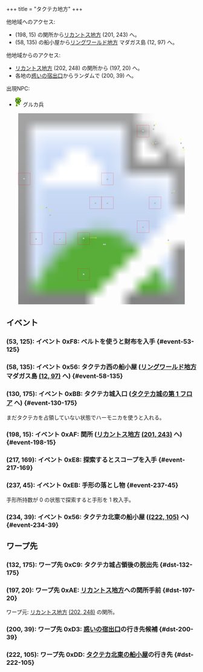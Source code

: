 +++
title = "タクテカ地方"
+++

他地域へのアクセス:

* (198, 15) の関所から[リカントス地方](@/map/map-05/_index.md) (201, 243) へ。
* (58, 135) の船小屋から[リングワールド地方](@/map/map-10/_index.md) マダガス島 (12, 97) へ。

他地域からのアクセス:

* [リカントス地方](@/map/map-05/_index.md) (202, 248) の関所から (197, 20) へ。
* 各地の[惑いの宿出口](@/map/map-13b/_index.md#event-240-150)からランダムで (200, 39) へ。

出現NPC:

* ![グルカ兵](actor-0x3E.png) グルカ兵

<!-- SVG {{{ -->
<svg width="1536" height="1536" viewbox="0 0 2048 2048">
<defs>
<image id="svg-asset-bg" width="2048" height="2048" href="map-09.webp" />
<image id="svg-asset-event" width="16" height="16" href="icon-event.png" />
<image id="svg-asset-destination" width="16" height="16" href="icon-destination.png" />
<image id="svg-asset-actor-0x3E" width="16" height="24" href="actor-0x3E.png" />
</defs>
<use href="#svg-asset-bg" x="0" y="0"></use>
<text class="caption-32" x="1604" y="120" fill="yellow">関</text>
<text class="caption-24" x="1572" y="328" fill="yellow">惑</text>
<text class="caption-32" x="1872" y="284" fill="yellow">船</text>
<text class="caption-24" x="1896" y="400" fill="yellow">手形</text>
<text class="caption-24" x="1800" y="840" fill="yellow">船</text>
<text class="caption-24" x="1716" y="1396" fill="yellow">スコープ</text>
<text class="caption-48" x="900" y="1340" fill="yellow">タクテカ城</text>
<text class="caption-24" x="368" y="1016" fill="yellow">財布</text>
<text class="caption-32" x="464" y="1048" fill="yellow">船</text>
<rect x="1408" y="128" width="128" height="128" stroke="red" fill="none" />
<use href="#svg-asset-actor-0x3E" x="1464" y="180"><title>グルカ兵「ハーモニカを持ってるかい」</title></use>
<rect x="128" y="640" width="128" height="128" stroke="red" fill="none" />
<use href="#svg-asset-actor-0x3E" x="184" y="692"><title>グルカ兵 (会話なし)</title></use>
<rect x="1024" y="640" width="128" height="128" stroke="red" fill="none" />
<use href="#svg-asset-actor-0x3E" x="1080" y="692"><title>グルカ兵「船小屋に近い海岸でベルトを使え」</title></use>
<rect x="896" y="896" width="128" height="128" stroke="red" fill="none" />
<use href="#svg-asset-actor-0x3E" x="952" y="948"><title>グルカ兵 (会話なし)</title></use>
<rect x="1024" y="896" width="128" height="128" stroke="red" fill="none" />
<use href="#svg-asset-actor-0x3E" x="1080" y="948"><title>グルカ兵「東の湖のほとりを探せ」</title></use>
<rect x="1536" y="896" width="128" height="128" stroke="red" fill="none" />
<use href="#svg-asset-actor-0x3E" x="1592" y="948"><title>グルカ兵 (会話なし)</title></use>
<rect x="1408" y="1152" width="128" height="128" stroke="red" fill="none" />
<use href="#svg-asset-actor-0x3E" x="1464" y="1204"><title>グルカ兵 (会話なし)</title></use>
<rect x="256" y="1280" width="128" height="128" stroke="red" fill="none" />
<use href="#svg-asset-actor-0x3E" x="312" y="1332"><title>グルカ兵 (会話なし)</title></use>
<rect x="512" y="1280" width="128" height="128" stroke="red" fill="none" />
<use href="#svg-asset-actor-0x3E" x="568" y="1332"><title>グルカ兵「入口で吹き鳴らせ」</title></use>
<rect x="768" y="1280" width="128" height="128" stroke="red" fill="none" />
<use href="#svg-asset-actor-0x3E" x="824" y="1332"><title>グルカ兵 (会話なし)</title></use>
<rect x="768" y="1664" width="128" height="128" stroke="red" fill="none" />
<use href="#svg-asset-actor-0x3E" x="824" y="1716"><title>グルカ兵 (会話なし)</title></use>
<a href="#event-53-125">
<use href="#svg-asset-event" x="424" y="1000"><title>(53, 125): イベント 0xF8: ベルトを使うと財布を入手</title></use>
</a>
<a href="#event-58-135">
<use href="#svg-asset-event" x="464" y="1080"><title>(58, 135): イベント 0x56: タクテカ西の船小屋 (リングワールド地方 マダガス島 (12, 97) へ)</title></use>
</a>
<a href="#event-130-175">
<use href="#svg-asset-event" x="1040" y="1400"><title>(130, 175): イベント 0xBB: タクテカ城入口 (タクテカ城の第 1 フロアへ)</title></use>
</a>
<a href="#event-198-15">
<use href="#svg-asset-event" x="1584" y="120"><title>(198, 15): イベント 0xAF: 関所 (リカントス地方 (201, 243) へ)</title></use>
</a>
<a href="#event-217-169">
<use href="#svg-asset-event" x="1736" y="1352"><title>(217, 169): イベント 0xE8: 探索するとスコープを入手</title></use>
</a>
<a href="#event-237-45">
<use href="#svg-asset-event" x="1896" y="360"><title>(237, 45): イベント 0xEB: 手形の落とし物</title></use>
</a>
<a href="#event-234-39">
<use href="#svg-asset-event" x="1872" y="312"><title>(234, 39): イベント 0x56: タクテカ北東の船小屋 ((222, 105) へ)</title></use>
</a>
<a href="#dst-197-20">
<use href="#svg-asset-destination" x="1576" y="160"><title>(197, 20): ワープ先 0xAE: リカントス地方への関所手前</title></use>
</a>
<a href="#dst-132-175">
<use href="#svg-asset-destination" x="1056" y="1400"><title>(132, 175): ワープ先 0xC9: タクテカ城占領後の脱出先</title></use>
</a>
<a href="#dst-200-39">
<use href="#svg-asset-destination" x="1600" y="312"><title>(200, 39): ワープ先 0xD3: 惑いの宿出口の行き先候補</title></use>
</a>
<a href="#dst-222-105">
<use href="#svg-asset-destination" x="1776" y="840"><title>(222, 105): ワープ先 0xDD: タクテカ北東の船小屋の行き先</title></use>
</a>
</svg>
<!-- }}} -->


## イベント

### (53, 125): イベント 0xF8: ベルトを使うと財布を入手 {#event-53-125}

### (58, 135): イベント 0x56: タクテカ西の船小屋 ([リングワールド地方](@/map/map-10/_index.md) マダガス島 [(12, 97)](@/map/map-10/_index.md#dst-12-97) へ) {#event-58-135}

### (130, 175): イベント 0xBB: タクテカ城入口 ([タクテカ城の第 1 フロア](@/map/map-15/_index.md#dst-20-21) へ) {#event-130-175}

まだタクテカを占領していない状態でハーモニカを使うと入れる。

### (198, 15): イベント 0xAF: 関所 ([リカントス地方](@/map/map-05/_index.md) [(201, 243)](@/map/map-05/_index.md#dst-201-243) へ) {#event-198-15}

### (217, 169): イベント 0xE8: 探索するとスコープを入手 {#event-217-169}

### (237, 45): イベント 0xEB: 手形の落とし物 {#event-237-45}

手形所持数が 0 の状態で探索すると手形を 1 枚入手。

### (234, 39): イベント 0x56: タクテカ北東の船小屋 ([(222, 105)](#dst-222-105) へ) {#event-234-39}


## ワープ先

### (132, 175): ワープ先 0xC9: タクテカ城占領後の脱出先 {#dst-132-175}

### (197, 20): ワープ先 0xAE: [リカントス地方](@/map/map-05/_index.md)への関所手前 {#dst-197-20}

ワープ元: [リカントス地方](@/map/map-05/_index.md) [(202, 248)](@/map/map-05/_index.md#event-202-248) の関所。

### (200, 39): ワープ先 0xD3: [惑いの宿出口](@/map/map-13b/_index.md#event-240-150)の行き先候補 {#dst-200-39}

### (222, 105): ワープ先 0xDD: [タクテカ北東の船小屋](#event-234-39)の行き先 {#dst-222-105}


